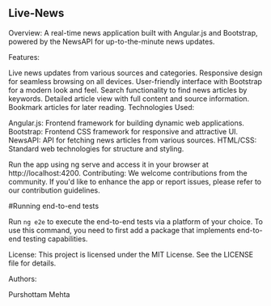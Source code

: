 ## Live-News
Overview:
A real-time news application built with Angular.js and Bootstrap, powered by the NewsAPI for up-to-the-minute news updates.

Features:

Live news updates from various sources and categories.
Responsive design for seamless browsing on all devices.
User-friendly interface with Bootstrap for a modern look and feel.
Search functionality to find news articles by keywords.
Detailed article view with full content and source information.
Bookmark articles for later reading.
Technologies Used:

Angular.js: Frontend framework for building dynamic web applications.
Bootstrap: Frontend CSS framework for responsive and attractive UI.
NewsAPI: API for fetching news articles from various sources.
HTML/CSS: Standard web technologies for structure and styling.

Run the app using ng serve and access it in your browser at http://localhost:4200.
Contributing:
We welcome contributions from the community. If you'd like to enhance the app or report issues, please refer to our contribution guidelines.


#Running end-to-end tests

Run `ng e2e` to execute the end-to-end tests via a platform of your choice. To use this command, you need to first add a package that implements end-to-end testing capabilities.

License:
This project is licensed under the MIT License. See the LICENSE file for details.

Authors:

Purshottam Mehta
